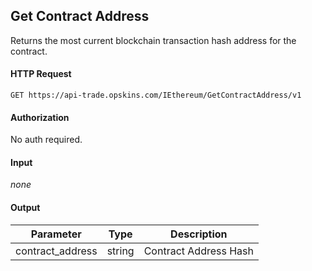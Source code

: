 ## Get Contract Address

Returns the most current blockchain transaction hash address for the contract.

#### HTTP Request

`GET https://api-trade.opskins.com/IEthereum/GetContractAddress/v1`

#### Authorization

No auth required.

#### Input

_none_
    
#### Output

Parameter | Type | Description
--------- | -----| -------- 
contract_address | string  | Contract Address Hash